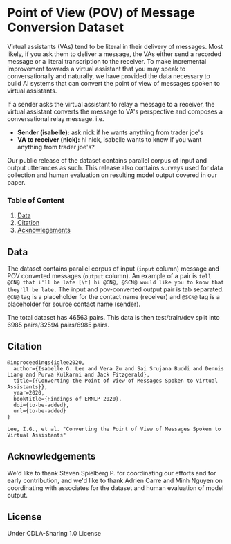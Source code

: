 # Point of View (POV) of Message Conversion Dataset
Virtual assistants (VAs) tend to be literal in their delivery of messages. Most likely, if you ask them to deliver a message, the VAs either send a recorded message or a literal transcription to the receiver. To make incremental improvement towards a virtual assistant that you may speak to conversationally and naturally, we have provided the data necessary to build AI systems that can convert the point of view of messages spoken to virtual assistants.

If a sender asks the virtual assistant to relay a message to a receiver, the virtual assistant converts the message to VA's perspective and composes a conversational relay message. i.e.

- **Sender (isabelle):** ask nick if he wants anything from trader joe's
- **VA to receiver (nick):** hi nick, isabelle wants to know if you want anything from trader joe's? 

Our public release of the dataset contains parallel corpus of input and output utterances as such. This release also contains surveys used for data collection and human evaluation on resulting model output covered in our paper.

### Table of Content
1. [Data](#data)
4. [Citation](#citation)
5. [Acknowlegements](#acknowledgements)


## Data 

The dataset contains parallel corpus of input (`input` column) message and POV converted messages (`output` column). An example of a pair is
```tell @CN@ that i'll be late [\t] hi @CN@, @SCN@ would like you to know that they'll be late.``` The input and pov-converted output pair is tab separated. `@CN@` tag is a placeholder for the contact name (receiver) and `@SCN@` tag is a placeholder for source contact name (sender).

The total dataset has 46563 pairs. This data is then test/train/dev split into 6985 pairs/32594 pairs/6985 pairs.


## Citation 
```
@inproceedings{iglee2020,
  author={Isabelle G. Lee and Vera Zu and Sai Srujana Buddi and Dennis Liang and Purva Kulkarni and Jack Fitzgerald},
  title={{Converting the Point of View of Messages Spoken to Virtual Assistants}},
  year=2020,
  booktitle={Findings of EMNLP 2020},
  doi={to-be-added},
  url={to-be-added}
}
```

```
Lee, I.G., et al. "Converting the Point of View of Messages Spoken to Virtual Assistants"
```

## Acknowledgements 
We'd like to thank Steven Spielberg P. for coordinating our efforts and for early contribution, and we'd like to thank Adrien Carre and Minh Nguyen on coordinating with associates for the dataset and human evaluation of model output.


## License
Under CDLA-Sharing 1.0 License
